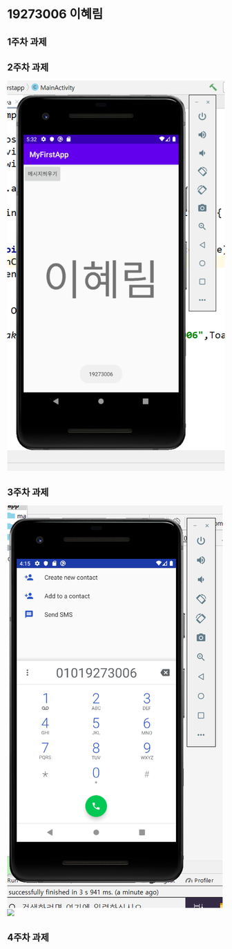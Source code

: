 # 19273006 이혜림

## 1주차 과제

## 2주차 과제
   <img width="" height="" src="./png/2주차 과제.png"></img>

## 3주차 과제
   <img width="" height="" src="./png/3주차 과제.png"></img>
   <img width="" height="" src="./png/3주차 과제2.png"></img>
## 4주차 과제
   
